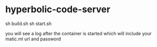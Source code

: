 # hyperbolic-code-server

sh build.sh
sh start.sh

you will see a log after the container is started which will include your matic.ml url and password
